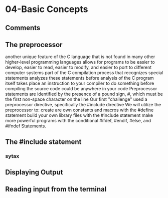 # 04-Basic Concepts
## Comments
## The preprocessor
another unique feature of the C language that is not found in many other higher-level programming languages
allows for programs to be easier to develop, easier to read, easier to modify, and easier to port to different computer systems
part of the C compilation process that recognizes special statements
analyzes these statements before analysis of the C program itself takes place
an instruction to your compiler to do something before compiling the source code
could be anywhere in your code
Preprocessor statements are identified by the presence of a pound sign, #, which must be the first non-space character on the line
Our first "challenge" used a preprocessor directive, specifically the #include directive
We will utilize the preprocessor to:
create are own constants and macros with the #define statement
build your own library files with the #include statement
make more powerful programs with the conditional #ifdef, #endif, #else, and #ifndef Statements.
## The #include statement
### sytax
## Displaying Output
## Reading input from the terminal
